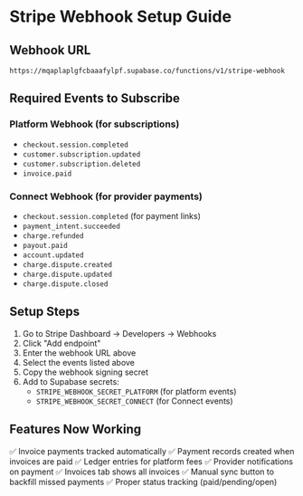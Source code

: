 # Stripe Webhook Setup Guide

## Webhook URL
```
https://mqaplaplgfcbaaafylpf.supabase.co/functions/v1/stripe-webhook
```

## Required Events to Subscribe

### Platform Webhook (for subscriptions)
- `checkout.session.completed`
- `customer.subscription.updated`
- `customer.subscription.deleted`
- `invoice.paid`

### Connect Webhook (for provider payments)
- `checkout.session.completed` (for payment links)
- `payment_intent.succeeded`
- `charge.refunded`
- `payout.paid`
- `account.updated`
- `charge.dispute.created`
- `charge.dispute.updated`
- `charge.dispute.closed`

## Setup Steps

1. Go to Stripe Dashboard → Developers → Webhooks
2. Click "Add endpoint"
3. Enter the webhook URL above
4. Select the events listed above
5. Copy the webhook signing secret
6. Add to Supabase secrets:
   - `STRIPE_WEBHOOK_SECRET_PLATFORM` (for platform events)
   - `STRIPE_WEBHOOK_SECRET_CONNECT` (for Connect events)

## Features Now Working

✅ Invoice payments tracked automatically
✅ Payment records created when invoices are paid
✅ Ledger entries for platform fees
✅ Provider notifications on payment
✅ Invoices tab shows all invoices
✅ Manual sync button to backfill missed payments
✅ Proper status tracking (paid/pending/open)
